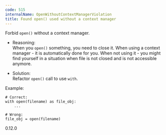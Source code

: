 ```yaml
---
code: 515
internalName: OpenWithoutContextManagerViolation
title: Found open() used without a context manager
---
```


Forbid `open()` without a context manager.

  - Reasoning:  
    When you `open()` something, you need to close it. When using a
    context manager - it is automatically done for you. When not using
    it - you might find yourself in a situation when file is not closed
    and is not accessible anymore.

  - Solution:  
    Refactor `open()` call to use `with`.

Example:

    # Correct:
    with open(filename) as file_obj:
        ...
    
    # Wrong:
    file_obj = open(filename)

<div class="versionadded">

0.12.0

</div>